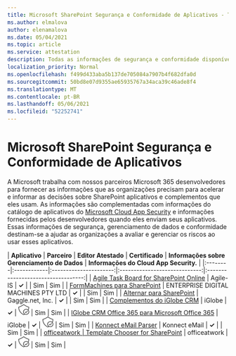 ```yaml
---
title: Microsoft SharePoint Segurança e Conformidade de Aplicativos - Todos os Aplicativos
ms.author: elmalova
author: elenamalova
ms.date: 05/04/2021
ms.topic: article
ms.service: attestation
description: Todas as informações de segurança e conformidade disponíveis para todos os aplicativos SharePoint Microsoft.
localization_priority: Normal
ms.openlocfilehash: f499d433aba5b137de705084a7907b4f682dfa0d
ms.sourcegitcommit: 50bd8e07d9355ae65935767a34aca39c46ade8f4
ms.translationtype: MT
ms.contentlocale: pt-BR
ms.lasthandoff: 05/06/2021
ms.locfileid: "52252741"
---
```

# <a name="microsoft-sharepoint-app-security-and-compliance"></a>Microsoft SharePoint Segurança e Conformidade de Aplicativos

A Microsoft trabalha com nossos parceiros Microsoft 365 desenvolvedores para fornecer as informações que as organizações precisam para acelerar e informar as decisões sobre SharePoint aplicativos e complementos que eles usam. As informações são complementadas com informações do catálogo de aplicativos do [Microsoft Cloud App Security](https://www.microsoft.com/en-us/enterprise-mobility-security/cloud-app-security) e informações fornecidas pelos desenvolvedores quando eles enviam seus aplicativos. Essas informações de segurança, gerenciamento de dados e conformidade destinam-se a ajudar as organizações a avaliar e gerenciar os riscos ao usar esses aplicativos.

| **Aplicativo** | **Parceiro** | **Editor Atestado** | **Certificado** | **Informações sobre Gerenciamento de Dados** | **Informações do Cloud App Security.** |
|:--------|:------------|:----------------------:|:-----------------------------:|:----------------------------------:|
| [Agile Task Board for SharePoint Online](./agile-is-task-board-for-sharepoint-online.md) | Agile-IS | **✓** |  | Sim | Sim |
| [FormMachines para SharePoint](./enterprise-digital-machines-pty-ltd-formmachines-for-sharepoint.md) | ENTERPRISE DIGITAL MACHINES PTY LTD | **✓** |  | Sim | Sim |
| [Alternar para SharePoint](./gagglenet-inc-gaggle-for-sharepoint.md) | Gaggle.net, Inc. | **✓** |  | Sim | Sim |
| [Complementos do iGlobe CRM](./iglobe-crm-add-ons.md) | iGlobe | **✓** | <img alt="Certified application badge" src="../media/certified-badge.png" height="25" width="25" /> | Sim | Sim |
| [IGlobe CRM Office 365 para Microsoft Office 365](./iglobe-crm-office-365-for-microsoft.md) | iGlobe | **✓** | <img alt="Certified application badge" src="../media/certified-badge.png" height="25" width="25" /> | Sim | Sim |
| [Konnect eMail Parser](./konnect-email-parser.md) | Konnect eMail | **✓** |  | Sim | Sim |
| [officeatwork | Template Chooser for SharePoint](./officeatwork-officeatworktemplate-chooser-for-sharepoint.md) | officeatwork | **✓** | <img alt="Certified application badge" src="../media/certified-badge.png" height="25" width="25" /> | Sim | Sim |
